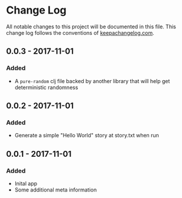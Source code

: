 # Change Log
All notable changes to this project will be documented in this file. This change log follows the conventions of [keepachangelog.com](http://keepachangelog.com/).

## 0.0.3 - 2017-11-01
### Added
- A `pure-random` clj file backed by another library that will help get deterministic randomness 

## 0.0.2 - 2017-11-01
### Added
- Generate a simple "Hello World" story at story.txt when run

## 0.0.1 - 2017-11-01
### Added
- Inital app
- Some additional meta information

[Unreleased]: https://github.com/your-name/generative-episodic-story-embryo/compare/0.1.1...HEAD
[0.1.1]: https://github.com/your-name/generative-episodic-story-embryo/compare/0.1.0...0.1.1
